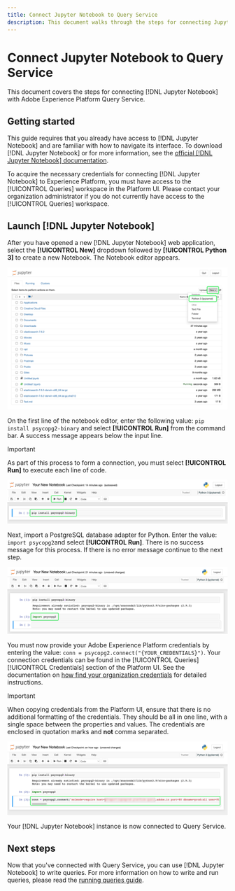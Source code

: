 ```yaml
---
title: Connect Jupyter Notebook to Query Service
description: This document walks through the steps for connecting Jupyter Notebook with Adobe Experience Platform Query Service.
---
```

# Connect Jupyter Notebook to Query Service

This document covers the steps for connecting [!DNL Jupyter Notebook] with Adobe Experience Platform Query Service.

## Getting started

This guide requires that you already have access to [!DNL Jupyter Notebook] and are familiar with how to navigate its interface. To download [!DNL Jupyter Notebook] or for more information, see the [official [!DNL Jupyter Notebook] documentation](https://jupyter.org/).

To acquire the necessary credentials for connecting [!DNL Jupyter Notebook] to Experience Platform, you must have access to the [!UICONTROL Queries] workspace in the Platform UI. Please contact your organization administrator if you do not currently have access to the [!UICONTROL Queries] workspace.

<!-- >[!TIP]
>
>Anaconda Navigator is a desktop graphical user interface (GUI) and provides an easier way to launch common Python programs such as [!DNL Jupyter Notebook]. It helps to manage packages, environments, and channels without using command-line commands. More information can be found in their [documentation](https://docs.anaconda.com/anaconda/navigator/). -->

## Launch [!DNL Jupyter Notebook]

After you have opened a new [!DNL Jupyter Notebook] web application, select the **[!UICONTROL New]** dropdown followed by **[!UICONTROL Python 3]** to create a new Notebook. The Notebook editor appears.

![The Jupiter Notebook file tab with the New dropdown and Python 3 highlighted.](../images/clients/jupyter-notebook/new-notebook.png)

On the first line of the notebook editor, enter the following value: `pip install psycopg2-binary` and select **[!UICONTROL Run]** from the command bar. A success message appears below the input line. 

>[!IMPORTANT]
>
>As part of this process to form a connection, you must select **[!UICONTROL Run]** to execute each line of code.

![Image of the Notebook UI with the install libraries command highlighted.](../images/clients/jupyter-notebook/install-library.png)

Next, import a PostgreSQL database adapter for Python. Enter the value: `import psycopg2`and select **[!UICONTROL Run]**. There is no success message for this process. If there is no error message continue to the next step. 

![Image of the Notebook UI with the import database driver code highlighted.](../images/clients/jupyter-notebook/import-dbdriver.png)

You must now provide your Adobe Experience Platform credentials by entering the value: `conn = psycopg2.connect("{YOUR_CREDENTIALS}")`. Your connection credentials can be found in the [!UICONTROL Queries] [!UICONTROL Credentials] section of the Platform UI. See the documentation on [how find your organization credentials](../ui/credentials.md) for detailed instructions.

>[!IMPORTANT]
>
>When copying credentials from the Platform UI, ensure that there is no additional formatting of the credentials. They should be all in one line, with a single space between the properties and values. The credentials are enclosed in quotation marks and **not** comma separated.

![Image of the Notebook UI with the connection credentials highlighted.](../images/clients/jupyter-notebook/provide-credentials.png)

Your [!DNL Jupyter Notebook] instance is now connected to Query Service. 

## Next steps

Now that you've connected with Query Service, you can use [!DNL Jupyter Notebook] to write queries. For more information on how to write and run queries, please read the [running queries guide](../best-practices/writing-queries.md).
